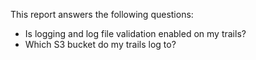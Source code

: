 This report answers the following questions:

- Is logging and log file validation enabled on my trails?
- Which S3 bucket do my trails log to?
